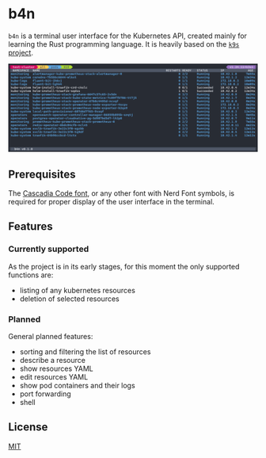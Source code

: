# b4n

`b4n` is a terminal user interface for the Kubernetes API, created mainly for learning the Rust programming language. It is heavily based on the [`k9s` project](https://k9scli.io).

![b4n screenshot](assets/b4n.png?raw=true "b4n")

## Prerequisites

The [Cascadia Code font](https://github.com/microsoft/cascadia-code), or any other font with Nerd Font symbols, is required for proper display of the user interface in the terminal.

## Features

### Currently supported

As the project is in its early stages, for this moment the only supported functions are:

- listing of any kubernetes resources
- deletion of selected resources

### Planned

General planned features:

- sorting and filtering the list of resources
- describe a resource
- show resources YAML
- edit resources YAML
- show pod containers and their logs
- port forwarding
- shell

## License

[MIT](./LICENSE)
